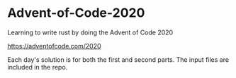 # Advent-of-Code-2020
Learning to write rust by doing the Advent of Code 2020

https://adventofcode.com/2020

Each day's solution is for both the first and second parts. The input files are included in the repo.
